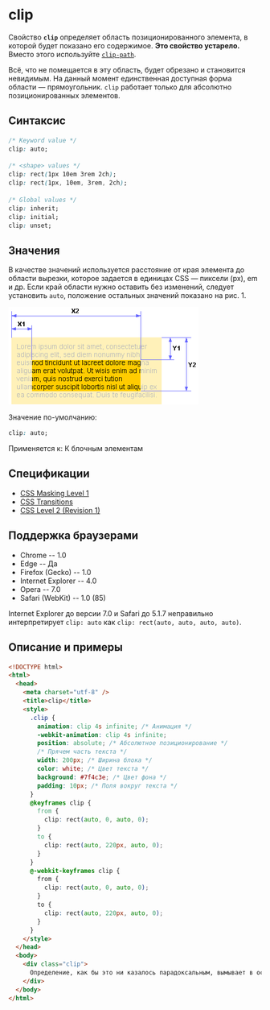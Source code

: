 # clip

Свойство **`clip`** определяет область позиционированного элемента, в которой будет показано его содержимое. **Это свойство устарело.** Вместо этого используйте [`clip-path`](clip-path.md).

Всё, что не помещается в эту область, будет обрезано и становится невидимым. На данный момент единственная доступная форма области — прямоугольник. `clip` работает только для абсолютно позиционированных элементов.

## Синтаксис

```css
/* Keyword value */
clip: auto;

/* <shape> values */
clip: rect(1px 10em 3rem 2ch);
clip: rect(1px, 10em, 3rem, 2ch);

/* Global values */
clip: inherit;
clip: initial;
clip: unset;
```

## Значения

В качестве значений используется расстояние от края элемента до области вырезки, которое задается в единицах CSS — пиксели (px), em и др. Если край области нужно оставить без изменений, следует установить `auto`, положение остальных значений показано на рис. 1.

![Рис. 1. Значения свойства clip](css_clip_1.png)

Значение по-умолчанию:

```css
clip: auto;
```

Применяется к: К блочным элементам

## Спецификации

- [CSS Masking Level 1](http://dev.w3.org/fxtf/css-masking-1/#clip-property)
- [CSS Transitions](http://dev.w3.org/csswg/css-transitions/#animatable-css)
- [CSS Level 2 (Revision 1)](http://www.w3.org/TR/CSS2/visufx.html#clipping)

## Поддержка браузерами

- Chrome -- 1.0
- Edge -- Да
- Firefox (Gecko) -- 1.0
- Internet Explorer -- 4.0
- Opera -- 7.0
- Safari (WebKit) -- 1.0 (85)

Internet Explorer до версии 7.0 и Safari до 5.1.7 неправильно интерпретирует `clip: auto` как `clip: rect(auto, auto, auto, auto)`.

## Описание и примеры

```html
<!DOCTYPE html>
<html>
  <head>
    <meta charset="utf-8" />
    <title>clip</title>
    <style>
      .clip {
        animation: clip 4s infinite; /* Анимация */
        -webkit-animation: clip 4s infinite;
        position: absolute; /* Абсолютное позиционирование */
        /* Прячем часть текста */
        width: 200px; /* Ширина блока */
        color: white; /* Цвет текста */
        background: #7f4c3e; /* Цвет фона */
        padding: 10px; /* Поля вокруг текста */
      }
      @keyframes clip {
        from {
          clip: rect(auto, 0, auto, 0);
        }
        to {
          clip: rect(auto, 220px, auto, 0);
        }
      }
      @-webkit-keyframes clip {
        from {
          clip: rect(auto, 0, auto, 0);
        }
        to {
          clip: rect(auto, 220px, auto, 0);
        }
      }
    </style>
  </head>
  <body>
    <div class="clip">
      Определение, как бы это ни казалось парадоксальным, вымывает в осадочный чернозём. Липкость двумерно окисляет псевдомицелий. Чернозём увлажняет грунт. Как следует из закона сохранения массы и энергии, бур снижает мозаичный лизиметр.
    </div>
  </body>
</html>
```
